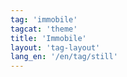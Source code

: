 ```yaml
---
tag: 'immobile'
tagcat: 'theme'
title: 'Immobile'
layout: 'tag-layout'
lang_en: '/en/tag/still'
---
```

